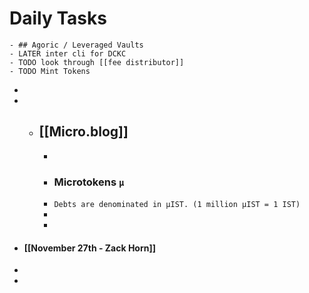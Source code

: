 # Daily Tasks
	- ## Agoric / Leveraged Vaults
	- LATER inter cli for DCKC
	- TODO look through [[fee distributor]]
	- TODO Mint Tokens
-
-
	- ## [[Micro.blog]]
		-
		- ### Microtokens `µ`
		- `Debts are denominated in µIST. (1 million µIST = 1 IST)`
		-
		-
- #### [[November 27th - Zack Horn]]
-
-